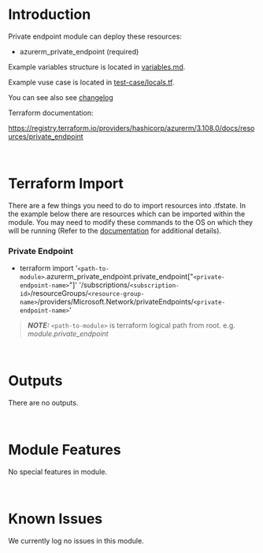 # Introduction
Private endpoint module can deploy these resources:
* azurerm_private_endpoint (required)

Example variables structure is located in [variables.md](variables.md).

Example vuse case is located in [test-case/locals.tf](test-case/locals.tf).

You can see also see [changelog](CHANGELOG.md)

Terraform documentation: 

https://registry.terraform.io/providers/hashicorp/azurerm/3.108.0/docs/resources/private_endpoint

&nbsp;

# Terraform Import
There are a few things you need to do to import resources into .tfstate. In the example below there are resources which can be imported within the module. You may need to modify these commands to the OS on which they will be running (Refer to the [documentation](https://developer.hashicorp.com/terraform/cli/commands/import#example-import-into-resource-configured-with-for_each) for additional details).
 ### Private Endpoint
* terraform import '`<path-to-module>`.azurerm_private_endpoint.private_endpoint["`<private-endpoint-name>`"]' '/subscriptions/`<subscription-id>`/resourceGroups/`<resource-group-name>`/providers/Microsoft.Network/privateEndpoints/`<private-endpoint-name>`'

 > **_NOTE:_** `<path-to-module>` is terraform logical path from root. e.g. _module.private\_endpoint_

&nbsp;

# Outputs
There are no outputs.

&nbsp;

# Module Features
No special features in module.

&nbsp;

# Known Issues
We currently log no issues in this module.
